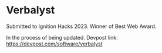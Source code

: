 # Verbalyst

Submitted to Ignition Hacks 2023. Winner of Best Web Award.

In the process of being updated.
Devpost link: https://devpost.com/software/verbalyst
